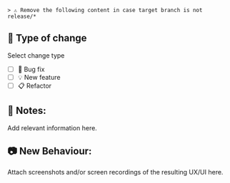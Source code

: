 ```
> ⚠️ Remove the following content in case target branch is not release/*
```

## 🧪 Type of change

Select change type
- [ ]  :wrench: Bug fix
- [ ] :bulb: New feature
- [ ] :clipboard: Refactor

## 📓 Notes:

Add relevant information here.

## 📷 New Behaviour:

Attach screenshots and/or screen recordings of the resulting UX/UI here.


